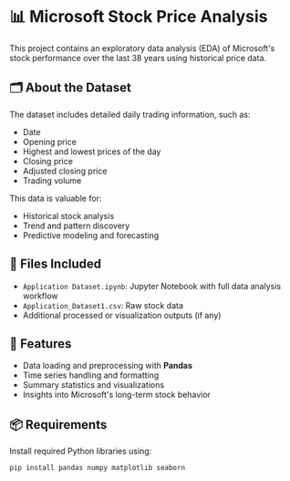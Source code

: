 # 📊 Microsoft Stock Price Analysis

This project contains an exploratory data analysis (EDA) of Microsoft's stock performance over the last 38 years using historical price data.

## 🗂️ About the Dataset

The dataset includes detailed daily trading information, such as:

- Date  
- Opening price  
- Highest and lowest prices of the day  
- Closing price  
- Adjusted closing price  
- Trading volume  

This data is valuable for:

- Historical stock analysis  
- Trend and pattern discovery  
- Predictive modeling and forecasting  

## 📁 Files Included

- `Application Dataset.ipynb`: Jupyter Notebook with full data analysis workflow  
- `Application_Dataset1.csv`: Raw stock data  
- Additional processed or visualization outputs (if any)  

## 📌 Features

- Data loading and preprocessing with **Pandas**  
- Time series handling and formatting  
- Summary statistics and visualizations  
- Insights into Microsoft's long-term stock behavior  

## 📦 Requirements

Install required Python libraries using:

```bash
pip install pandas numpy matplotlib seaborn
